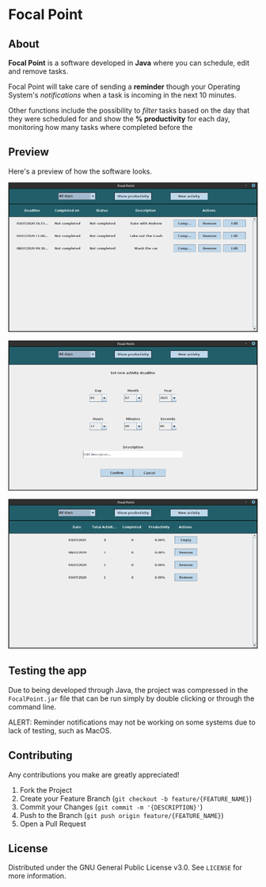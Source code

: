 # Focal Point

## About
__Focal Point__ is a software developed in __Java__ where you can schedule, edit and remove tasks.

Focal Point will take care of sending a __reminder__ though your Operating System's _notifications_ when a task is incoming in the next 10 minutes.

Other functions include the possibility to _filter_ tasks based on the day that they were scheduled for and show the __% productivity__ for each day, monitoring how many tasks where completed before the 


## Preview

Here's a preview of how the software looks.

![Homepage](.github/img/example.png)

![New activity page](.github/img/example2.png)

![Productivity page](.github/img/example3.png)

## Testing the app

Due to being developed through Java, the project was compressed in the `FocalPoint.jar` file that can be run simply by double clicking or through the command line.

ALERT: Reminder notifications may not be working on some systems due to lack of testing, such as MacOS.

## Contributing

Any contributions you make are greatly appreciated!

1. Fork the Project
2. Create your Feature Branch (`git checkout -b feature/{FEATURE_NAME}`)
3. Commit your Changes (`git commit -m '{DESCRIPTION}'`)
4. Push to the Branch (`git push origin feature/{FEATURE_NAME}`)
5. Open a Pull Request

## License

Distributed under the GNU General Public License v3.0. See `LICENSE` for more information.
